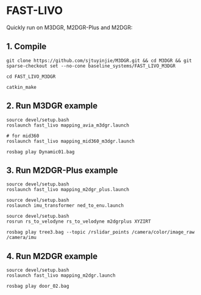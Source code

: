 # FAST-LIVO
Quickly run on M3DGR, M2DGR-Plus and M2DGR:

## 1. Compile
```
git clone https://github.com/sjtuyinjie/M3DGR.git && cd M3DGR && git sparse-checkout set --no-cone baseline_systems/FAST_LIVO_M3DGR

cd FAST_LIVO_M3DGR

catkin_make
```

## 2. Run M3DGR example
```
source devel/setup.bash
roslaunch fast_livo mapping_avia_m3dgr.launch

# for mid360
roslaunch fast_livo mapping_mid360_m3dgr.launch

rosbag play Dynamic01.bag 
```

## 3. Run M2DGR-Plus example
```
source devel/setup.bash
roslaunch fast_livo mapping_m2dgr_plus.launch

source devel/setup.bash
roslaunch imu_transformer ned_to_enu.launch

source devel/setup.bash
rosrun rs_to_velodyne rs_to_velodyne m2dgrplus XYZIRT

rosbag play tree3.bag --topic /rslidar_points /camera/color/image_raw /camera/imu
```

## 4. Run M2DGR example
```
source devel/setup.bash
roslaunch fast_livo mapping_m2dgr.launch

rosbag play door_02.bag 
```
